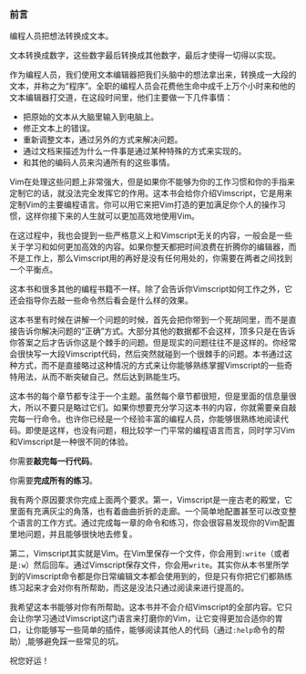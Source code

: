 ### 前言

编程人员把想法转换成文本。

文本转换成数字，这些数字最后转换成其他数字，最后才使得一切得以实现。

作为编程人员，我们使用文本编辑器把我们头脑中的想法拿出来，转换成一大段的文本，并称之为“程序”。全职的编程人员会花费他生命中成千上万个小时来和他的文本编辑器打交道，在这段时间里，他们主要做一下几件事情：

- 把原始的文本从大脑里输入到电脑上。
- 修正文本上的错误。
- 重新调整文本，通过另外的方式来解决问题。
- 通过文档来描述为什么一件事是通过某种特殊的方式来实现的。
- 和其他的编码人员来沟通所有的这些事情。

Vim在处理这些问题上非常强大，但是如果你不能够为你的工作习惯和你的手指来定制它的话，就没法完全发挥它的作用。这本书会给你介绍Vimscript，它是用来定制Vim的主要编程语言。你可以用它来把Vim打造的更加满足你个人的操作习惯，这样你接下来的人生就可以更加高效地使用Vim。

在这过程中，我也会提到一些严格意义上和Vimscript无关的内容，一般会是一些关于学习和如何更加高效的内容。如果你整天都把时间浪费在折腾你的编辑器，而不是工作上，那么Vimscript用的再好是没有任何用处的，你需要在两者之间找到一个平衡点。

这本书和很多其他的编程书籍不一样。除了会告诉你Vimscript如何工作之外，它还会指导你去敲一些命令然后看会是什么样的效果。

这本书里有时候在讲解一个问题的时候，首先会把你带到一个死胡同里，而不是直接告诉你解决问题的“正确”方式。大部分其他的数据都不会这样，顶多只是在告诉你答案之后才告诉你这是个棘手的问题。但是现实的问题往往不是这样的。你经常会很快写一大段Vimscript代码，然后突然就碰到一个很棘手的问题。本书通过这种方式，而不是直接略过这种情况的方式来让你能够熟练掌握Vimscript的一些奇特用法，从而不断突破自己。然后达到熟能生巧。

这本书的每个章节都专注于一个主题。虽然每个章节都很短，但是里面的信息量很大，所以不要只是略过它们。如果你想要充分学习这本书的内容，你就需要亲自敲完每一行命令。也许你已经是一个经验丰富的编程人员，你能够很熟练地阅读代码。即使是这样，也没有问题，相比较学一门平常的编程语言而言，同时学习Vim和Vimscript是一种很不同的体验。

你需要**敲完每一行代码**。

你需要**完成所有的练习**。

我有两个原因要求你完成上面两个要求。第一，Vimscript是一座古老的殿堂，它里面有充满灰尘的角落，也有着曲曲折折的走廊。一个简单地配置甚至可以改变整个语言的工作方式。通过完成每一章的命令和练习，你会很容易发现你的Vim配置里地问题，并且能够很快地去修复。

第二，Vimscript其实就是Vim。在Vim里保存一个文件，你会用到`:write`（或者是`:w`）然后回车。通过Vimscript保存文件，你会用`write`。其实你从本书里所学到的Vimscript命令都是你日常编辑文本都会使用到的，但是只有你把它们都熟练练习起来才会对你有所帮助，而这是没法只通过阅读来进行提高的。

我希望这本书能够对你有所帮助。这本书并不会介绍Vimscript的全部内容。它只会让你学习通过Vimscript这门语言来打磨你的Vim，让它变得更加合适你的胃口，让你能够写一些简单的插件，能够阅读其他人的代码（通过`:help`命令的帮助）,能够避免踩一些常见的坑。

祝您好运！
